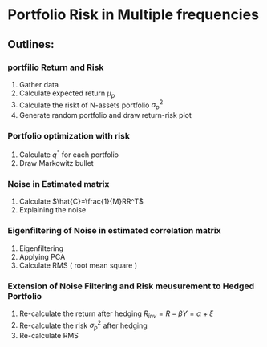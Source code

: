 
# Portfolio Risk in Multiple frequencies
## Outlines:
### portfilio Return and Risk

1. Gather data
2. Calculate expected return $\mu_{p}$
3. Calculate the riskt of N-assets portfolio $σ^2_{p}$
4. Generate random portfolio and draw return-risk plot

### Portfolio optimization with risk

1. Calculate $q^*$ for each portfolio 
2. Draw Markowitz bullet

### Noise in Estimated matrix

1. Calculate $\hat{C}=\frac{1}{M}RR^T$
2. Explaining the noise

### Eigenfiltering of Noise in estimated correlation matrix

1. Eigenfiltering 
2. Applying PCA
3. Calculate RMS ( root mean square )

### Extension of Noise Filtering and Risk meusurement to Hedged Portfolio

1. Re-calculate the return after hedging $R_{inv}=R-βY=α+ξ$
2. Re-calculate the risk $σ^2_{p}$ after hedging 
3. Re-calculate RMS
